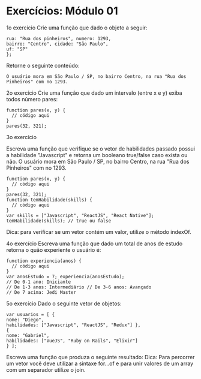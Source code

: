 # Exercícios: Módulo 01

1o exercício
Crie uma função que dado o objeto a seguir:

```var endereco = {
rua: "Rua dos pinheiros", numero: 1293,
bairro: "Centro", cidade: "São Paulo",
uf: "SP"
};
```

Retorne o seguinte conteúdo:

```
O usuário mora em São Paulo / SP, no bairro Centro, na rua "Rua dos Pinheiros" com no 1293.
```

2o exercício
Crie uma função que dado um intervalo (entre x e y) exiba todos número pares:

```
function pares(x, y) {
  // código aqui
}
pares(32, 321);
```
3o exercício

Escreva uma função que verifique se o vetor de habilidades passado possui a habilidade "Javascript" e retorna um booleano true/false caso exista ou não.
O usuário mora em São Paulo / SP, no bairro Centro, na rua "Rua dos Pinheiros" com no 1293.

```
function pares(x, y) {
  // código aqui
}
pares(32, 321);
function temHabilidade(skills) {
  // código aqui
}
var skills = ["Javascript", "ReactJS", "React Native"]; temHabilidade(skills); // true ou false

````

Dica: para verificar se um vetor contém um valor, utilize o método indexOf.

4o exercício
Escreva uma função que dado um total de anos de estudo retorna o quão experiente o usuário é:

```
function experiencia(anos) {
  // código aqui
}
var anosEstudo = 7; experiencia(anosEstudo);
// De 0-1 ano: Iniciante
// De 1-3 anos: Intermediário // De 3-6 anos: Avançado
// De 7 acima: Jedi Master

```

5o exercício
Dado o seguinte vetor de objetos:

```
var usuarios = [ {
nome: "Diego",
habilidades: ["Javascript", "ReactJS", "Redux"] },
{
nome: "Gabriel",
habilidades: ["VueJS", "Ruby on Rails", "Elixir"]
} ];

```

Escreva uma função que produza o seguinte resultado:
Dica: Para percorrer um vetor você deve utilizar a sintaxe for...of e para unir valores de um array com um separador utilize o join.
